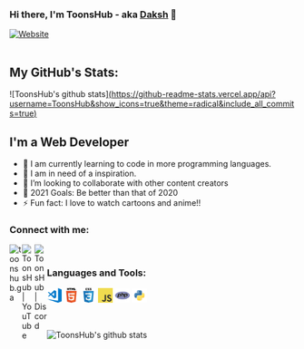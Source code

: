 ### Hi there, I'm ToonsHub - aka [Daksh][website] 👋

[![Website](https://img.shields.io/website?label=toonshub.xyz&style=for-the-badge&url=https%3A%2F%2Ftoonshub.xyz)](https://toonshub.xyz)<br><br>


## My GitHub's Stats:

![ToonsHub's github stats][(https://github-readme-stats.vercel.app/api?username=ToonsHub&show_icons=true&theme=radical&include_all_commits=true)](https://toonshub.xyz)<br>
## I'm a Web Developer

- 🔭 I am currently learning to code in more programming languages.
- 💪 I am in need of a inspiration.
- 👯 I’m looking to collaborate with other content creators
- 🥅 2021 Goals: Be better than that of 2020
- ⚡ Fun fact: I love to watch cartoons and anime!!

### Connect with me:

[<img align="left" alt="toonshub.ga" width="22px" src="https://i.postimg.cc/L6j4tKxy/globe.png" />][website]
[<img align="left" alt="ToonsHub | YouTube" width="22px" src="https://i.imgur.com/XRH1klC.png" />][youtube]
[<img align="left" alt="ToonsHub | Discord" width="22px" src="https://i.postimg.cc/rs16rcqx/discord-512.png" />][discord]
<br />


[website]: https://toonshub.ga
[youtube]: https://www.youtube.com/channel/UCL_YVurWT5RGkeHGbmG1odA
[discord]: https://discord.gg/2mPFKykW4j


### Languages and Tools:

<img alt="Visual Studio Code" width="26px" src="https://raw.githubusercontent.com/github/explore/80688e429a7d4ef2fca1e82350fe8e3517d3494d/topics/visual-studio-code/visual-studio-code.png" /> <img alt="HTML5" width="26px" src="https://raw.githubusercontent.com/github/explore/80688e429a7d4ef2fca1e82350fe8e3517d3494d/topics/html/html.png" /> <img alt="CSS3" width="26px" src="https://raw.githubusercontent.com/github/explore/80688e429a7d4ef2fca1e82350fe8e3517d3494d/topics/css/css.png" /> <img alt="JavaScript" width="26px" src="https://raw.githubusercontent.com/github/explore/80688e429a7d4ef2fca1e82350fe8e3517d3494d/topics/javascript/javascript.png" /> <img alt="PHP" width="26px" src="https://raw.githubusercontent.com/github/explore/80688e429a7d4ef2fca1e82350fe8e3517d3494d/topics/php/php.png" /> <img alt="HTML5" width="26px" src="https://raw.githubusercontent.com/github/explore/80688e429a7d4ef2fca1e82350fe8e3517d3494d/topics/python/python.png" />

<br>

![ToonsHub's github stats](https://github-readme-stats.vercel.app/api/top-langs/?username=ToonsHub&theme=radical&layout=compact)

